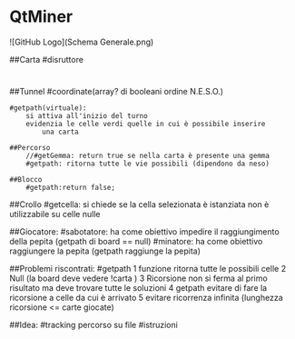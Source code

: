 # QtMiner
![GitHub Logo](Schema Generale.png)

##Carta
#disruttore
#
##Tunnel
	#coordinate(array? di booleani ordine N.E.S.O.)

	#getpath(virtuale): 
		si attiva all'inizio del turno
		evidenzia le celle verdi quelle in cui è possibile inserire 
			una carta

	##Percorso 
		//#getGemma: return true se nella carta è presente una gemma
		#getpath: ritorna tutte le vie possibili (dipendono da neso)
	
	##Blocco
		#getpath:return false;
		
##Crollo
	#getcella: si chiede se la cella selezionata è istanziata
			   non è utilizzabile su celle nulle


##Giocatore:
	#sabotatore: ha come obiettivo impedire il raggiungimento 
				 della pepita (getpath di board == null)
	#minatore: 	ha come obiettivo raggiungere la pepita (getpath
				raggiunge la pepita)
				


##Problemi riscontrati:
#getpath 
	1 funzione ritorna tutte le possibili celle
	2 Null (la board deve vedere !carta )
	3 Ricorsione non si ferma al primo risultato ma deve trovare tutte 
		le soluzioni
	4 getpath evitare di fare la ricorsione a celle da cui è arrivato
	5 evitare ricorrenza infinita (lunghezza ricorsione <= carte giocate)

##Idea: 
#tracking percorso su file
#istruzioni
